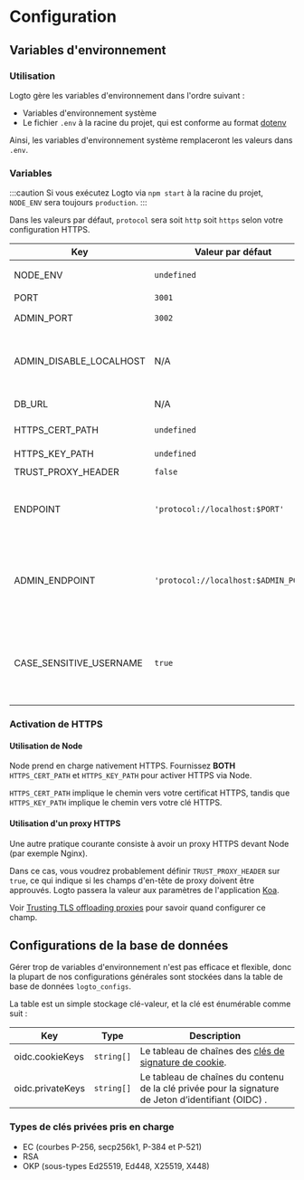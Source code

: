 # Configuration

## Variables d'environnement

### Utilisation

Logto gère les variables d'environnement dans l'ordre suivant :

- Variables d'environnement système
- Le fichier `.env` à la racine du projet, qui est conforme au format [dotenv](https://github.com/motdotla/dotenv#readme)

Ainsi, les variables d'environnement système remplaceront les valeurs dans `.env`.

### Variables

:::caution
Si vous exécutez Logto via `npm start` à la racine du projet, `NODE_ENV` sera toujours `production`.
:::

Dans les valeurs par défaut, `protocol` sera soit `http` soit `https` selon votre configuration HTTPS.

| Key                     | Valeur par défaut                    | Type                                                     | Description                                                                                                                                                                                                                                                      |
| ----------------------- | ------------------------------------ | -------------------------------------------------------- | ---------------------------------------------------------------------------------------------------------------------------------------------------------------------------------------------------------------------------------------------------------------- |
| NODE_ENV                | `undefined`                          | <code>'production' &#124; 'test' &#124; undefined</code> | Quel type d'environnement dans lequel Logto fonctionne.                                                                                                                                                                                                          |
| PORT                    | `3001`                               | `number`                                                 | Le port local auquel Logto écoute.                                                                                                                                                                                                                               |
| ADMIN_PORT              | `3002`                               | `number`                                                 | Le port local auquel la console d'administration de Logto écoute.                                                                                                                                                                                                |
| ADMIN_DISABLE_LOCALHOST | N/A                                  | <code>string &#124; boolean &#124; number</code>         | Définissez-le sur `1` ou `true` pour désactiver le port pour la console d'administration. Avec `ADMIN_ENDPOINT` non défini, cela désactivera complètement la console d'administration.                                                                           |
| DB_URL                  | N/A                                  | `string`                                                 | Le [Postgres DSN](https://www.postgresql.org/docs/14/libpq-connect.html#id-1.7.3.8.3.6) pour la base de données Logto.                                                                                                                                           |
| HTTPS_CERT_PATH         | `undefined`                          | <code>string &#124; undefined</code>                     | Voir [Activation de HTTPS](#enabling-https) pour plus de détails.                                                                                                                                                                                                |
| HTTPS_KEY_PATH          | `undefined`                          | <code>string &#124; undefined</code>                     | Idem.                                                                                                                                                                                                                                                            |
| TRUST_PROXY_HEADER      | `false`                              | `boolean`                                                | Idem.                                                                                                                                                                                                                                                            |
| ENDPOINT                | `'protocol://localhost:$PORT'`       | `string`                                                 | Vous pouvez spécifier une URL avec votre domaine personnalisé pour les tests en ligne ou la production. Cela affectera également la valeur de l' identifiant de l' Émetteur (OIDC) .                                                                             |
| ADMIN_ENDPOINT          | `'protocol://localhost:$ADMIN_PORT'` | `string`                                                 | Vous pouvez spécifier une URL avec votre domaine personnalisé pour la production (par exemple `ADMIN_ENDPOINT=https://admin.domain.com`). Cela affectera également la valeur des URI de redirection de la console d'administration.                              |
| CASE_SENSITIVE_USERNAME | `true`                               | `boolean`                                                | Spécifie si le nom d'utilisateur est sensible à la casse. Faites preuve de prudence lors de la modification de cette valeur ; les modifications n'ajusteront pas automatiquement les données existantes de la base de données, nécessitant une gestion manuelle. |

### Activation de HTTPS

#### Utilisation de Node

Node prend en charge nativement HTTPS. Fournissez **BOTH** `HTTPS_CERT_PATH` et `HTTPS_KEY_PATH` pour activer HTTPS via Node.

`HTTPS_CERT_PATH` implique le chemin vers votre certificat HTTPS, tandis que `HTTPS_KEY_PATH` implique le chemin vers votre clé HTTPS.

#### Utilisation d'un proxy HTTPS

Une autre pratique courante consiste à avoir un proxy HTTPS devant Node (par exemple Nginx).

Dans ce cas, vous voudrez probablement définir `TRUST_PROXY_HEADER` sur `true`, ce qui indique si les champs d'en-tête de proxy doivent être approuvés. Logto passera la valeur aux paramètres de l'application [Koa](https://github.com/koajs/koa/blob/master/docs/api/index.md#settings).

Voir [Trusting TLS offloading proxies](https://github.com/panva/node-oidc-provider/blob/main/docs/README.md#trusting-tls-offloading-proxies) pour savoir quand configurer ce champ.

## Configurations de la base de données

Gérer trop de variables d'environnement n'est pas efficace et flexible, donc la plupart de nos configurations générales sont stockées dans la table de base de données `logto_configs`.

La table est un simple stockage clé-valeur, et la clé est énumérable comme suit :

| Key              | Type                  | Description                                                                                                                                |
| ---------------- | --------------------- | ------------------------------------------------------------------------------------------------------------------------------------------ |
| oidc.cookieKeys  | <code>string[]</code> | Le tableau de chaînes des [clés de signature de cookie](https://github.com/panva/node-oidc-provider/blob/main/docs/README.md#cookieskeys). |
| oidc.privateKeys | <code>string[]</code> | Le tableau de chaînes du contenu de la clé privée pour la signature de Jeton d’identifiant (OIDC) .                                        |

### Types de clés privées pris en charge

- EC (courbes P-256, secp256k1, P-384 et P-521)
- RSA
- OKP (sous-types Ed25519, Ed448, X25519, X448)
